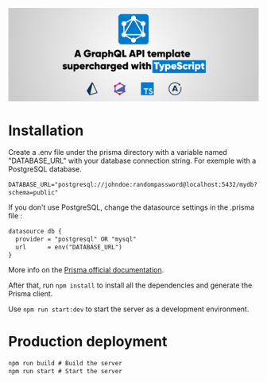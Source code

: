 ![Illustration](https://raw.githubusercontent.com/Pixselve/typescript-graphql-api-template/master/main-illustration.png "Illustration")

# Installation

Create a .env file under the prisma directory with a variable named "DATABASE_URL" with your database connection string. For exemple with a PostgreSQL database.
```dotenv
DATABASE_URL="postgresql://johndoe:randompassword@localhost:5432/mydb?schema=public"
```
If you don't use PostgreSQL, change the datasource settings in the .prisma file :
```prisma
datasource db {
  provider = "postgresql" OR "mysql"
  url      = env("DATABASE_URL")
}
```
More info on the [Prisma official documentation](https://github.com/prisma/prisma).

After that, run `npm install` to install all the dependencies and generate the Prisma client.

Use `npm run start:dev` to start the server as a development environment.
# Production deployment
```npm
npm run build # Build the server
npm run start # Start the server
```
